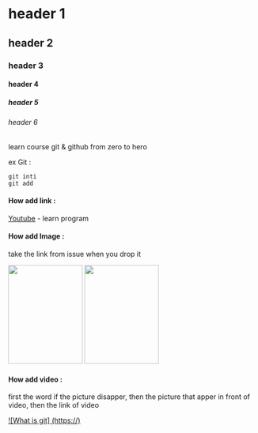 # header 1
## header 2
### header 3
#### header 4
##### header 5
###### header 6

learn course git & github from zero to hero


ex Git :

```
git inti
git add
```

#### How add link :
[Youtube](https://www.youtube.com/channel/) - learn program

#### How add Image :

take the link from issue when you drop it

<div>
  <img src="Pictures/caption-1.png" width="150" height="200">
  <img src="Pictures/caption-2.jpg" width="150" height="200">
</div>

#### How add video :

first the word if the picture disapper, then the picture that apper in front of video, then the link of video

[![What is git] (https://)](https://www.youtube.com/channel)
